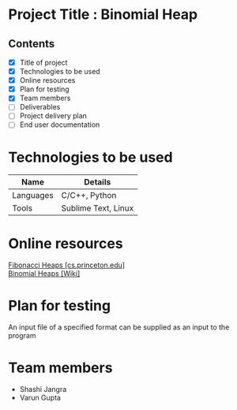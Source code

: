 # Project Title : Binomial Heap

## Contents

- [x] Title of project
- [x] Technologies to be used
- [x] Online resources
- [x] Plan for testing
- [x] Team members
- [ ] Deliverables  
- [ ] Project delivery plan
- [ ] End user documentation

# Technologies to be used
Name | Details
-- | --
Languages | C/C++, Python
Tools | Sublime Text, Linux

# Online resources
[Fibonacci Heaps [cs.princeton.edu]](https://www.cs.princeton.edu/~wayne/teaching/fibonacci-heap.pdf)
<br>
[Binomial Heaps [Wiki]](https://en.wikipedia.org/wiki/Binomial_heap)

# Plan for testing
An input file of a specified format can be supplied as an input to the program

# Team members
- Shashi Jangra
- Varun Gupta
